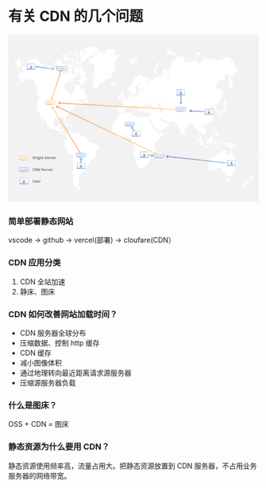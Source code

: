 # 有关 CDN 的几个问题

![](https://github.com/exposir/beds/blob/main/what-is-a-cdn.png?raw=true)

### 简单部署静态网站

vscode -> github -> vercel(部署) -> cloufare(CDN）

### CDN 应用分类

1.  CDN 全站加速
2.  静床、图床

### CDN 如何改善网站加载时间？

- CDN 服务器全球分布
- 压缩数据、控制 http 缓存
- CDN 缓存
- 减小图像体积
- 通过地理转向最近距离请求源服务器
- 压缩源服务器负载

### 什么是图床？

OSS + CDN = 图床

### 静态资源为什么要用 CDN？

静态资源使用频率高，流量占用大。把静态资源放置到 CDN 服务器，不占用业务服务器的网络带宽。
